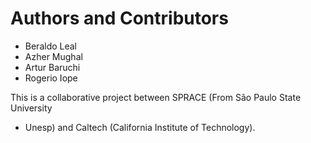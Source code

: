 # Authors and Contributors

 * Beraldo Leal <beraldo AT ncc DOT unesp DOT br>
 * Azher Mughal <azher AT caltech DOT edu>
 * Artur Baruchi <abaruchi AT ncc DOT unesp DOT br>
 * Rogerio Iope <rogerio AT ncc DOT unesp DOT br>

This is a collaborative project between SPRACE (From São Paulo State University
- Unesp) and Caltech (California Institute of Technology).
